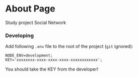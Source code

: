 # About Page

Study project Social Network

### Developing

Add following `.env` file to the root of the project (`git` ignored):

```
NODE_ENV=development;
KEY='xxxxxxxx-xxxx-xxxx-xxxx-xxxxxxxxxxxx';
```

You should take the KEY from the developer!
